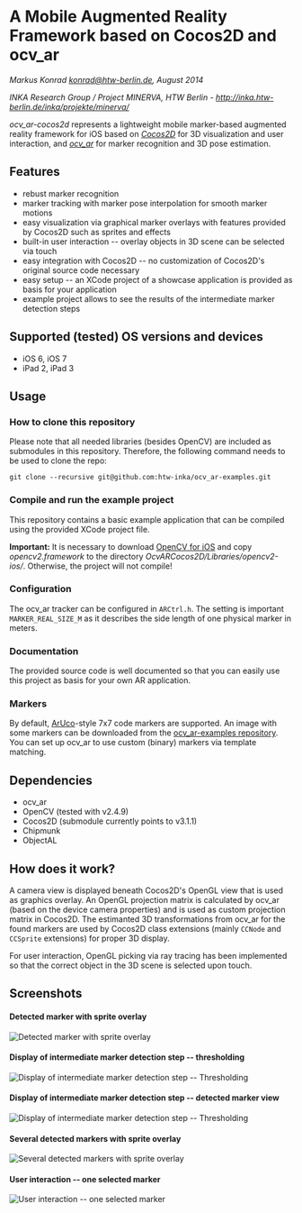 # A Mobile Augmented Reality Framework based on Cocos2D and ocv_ar

*Markus Konrad <konrad@htw-berlin.de>, August 2014*

*INKA Research Group / Project MINERVA, HTW Berlin - http://inka.htw-berlin.de/inka/projekte/minerva/*

*ocv_ar-cocos2d* represents a lightweight mobile marker-based augmented reality framework for iOS based on *[Cocos2D](http://www.cocos2d-swift.org/)* for 3D visualization and user interaction, and *[ocv_ar](https://github.com/htw-inka/ocv_ar)* for marker recognition and 3D pose estimation.

## Features

* rebust marker recognition
* marker tracking with marker pose interpolation for smooth marker motions
* easy visualization via graphical marker overlays with features provided by Cocos2D such as sprites and effects
* built-in user interaction -- overlay objects in 3D scene can be selected via touch
* easy integration with Cocos2D -- no customization of Cocos2D's original source code necessary
* easy setup -- an XCode project of a showcase application is provided as basis for your application
* example project allows to see the results of the intermediate marker detection steps

## Supported (tested) OS versions and devices

* iOS 6, iOS 7
* iPad 2, iPad 3

## Usage

### How to clone this repository

Please note that all needed libraries (besides OpenCV) are included as submodules in this repository. Therefore, the following command needs to be used to clone the repo:

```
git clone --recursive git@github.com:htw-inka/ocv_ar-examples.git
```

### Compile and run the example project

This repository contains a basic example application that can be compiled using the provided XCode project file.

**Important:** It is necessary to download [OpenCV for iOS](http://sourceforge.net/projects/opencvlibrary/files/opencv-ios/) and copy *opencv2.framework* to the directory *OcvARCocos2D/Libraries/opencv2-ios/*. Otherwise, the project will not compile!

### Configuration

The ocv_ar tracker can be configured in `ARCtrl.h`. The setting is important `MARKER_REAL_SIZE_M` as it describes the side length of one physical marker in meters.

### Documentation

The provided source code is well documented so that you can easily use this project as basis for your own AR application.

### Markers

By default, [ArUco](http://sourceforge.net/projects/aruco/)-style 7x7 code markers are supported. An image with some markers can be downloaded from the [ocv_ar-examples repository](https://github.com/htw-inka/ocv_ar-examples/blob/master/assets/marker-7x7-aruco-style/board.png). You can set up ocv_ar to use custom (binary) markers via template matching.

## Dependencies

* ocv_ar
 * OpenCV (tested with v2.4.9)
* Cocos2D (submodule currently points to v3.1.1)
 * Chipmunk
 * ObjectAL

## How does it work?

A camera view is displayed beneath Cocos2D's OpenGL view that is used as graphics overlay. An OpenGL projection matrix is calculated by ocv_ar (based on the device camera properties) and is used as custom projection matrix in Cocos2D. The estimanted 3D transformations from ocv_ar for the found markers are used by Cocos2D class extensions (mainly `CCNode` and `CCSprite` extensions) for proper 3D display.

For user interaction, OpenGL picking via ray tracing has been implemented so that the correct object in the 3D scene is selected upon touch.

## Screenshots

#### Detected marker with sprite overlay

![Detected marker with sprite overlay](http://www.mkonrad.net/img/other/ocvar-cocos2d-screens01.png)

#### Display of intermediate marker detection step -- thresholding

![Display of intermediate marker detection step -- Thresholding](http://www.mkonrad.net/img/other/ocvar-cocos2d-screens02.png)

#### Display of intermediate marker detection step -- detected marker view

![Display of intermediate marker detection step -- Thresholding](http://www.mkonrad.net/img/other/ocvar-cocos2d-screens03.png)

#### Several detected markers with sprite overlay

![Several detected markers with sprite overlay](http://www.mkonrad.net/img/other/ocvar-cocos2d-screens04.png)

#### User interaction -- one selected marker

![User interaction -- one selected marker](http://www.mkonrad.net/img/other/ocvar-cocos2d-screens05.png)